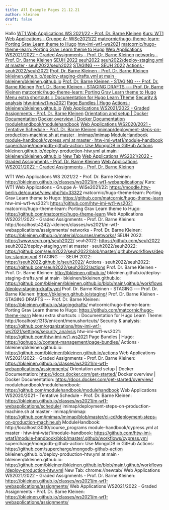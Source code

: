 ```yaml
---
title: All Example Pages 21.12.21
author: kleinen
draft: false
---
```

Hallo
[WT1 Web Applications WS 2021/22 - Prof. Dr. Barne Kleinen](https://bkleinen.github.io/classes/ws2021/m-wt1-webapplications/)
[Kurs: WT1 Web Applications - Gruppe A- WiSe2021/22](https://moodle.htw-berlin.de/course/view.php?id=33322)
[matcornic/hugo-theme-learn: Porting Grav Learn theme to Hugo](https://github.com/matcornic/hugo-theme-learn)
[htw-imi-wt1-ws2021](https://github.com/htw-imi-wt1-ws2021)
[matcornic/hugo-theme-learn: Porting Grav Learn theme to Hugo](https://github.com/matcornic/hugo-theme-learn)
[Web Applications WS2021/2022 - Graded Assignments - Prof. Dr. Barne Kleinen](http://localhost:4242/~kleinen/classes/ws2021/m-wt1-webapplications/assignments/)
[networks - Prof. Dr. Barne Kleinen](https://bkleinen.github.io/material/courses/networks/)
[SEUH 2022](https://www.seuh.org/seuh2022/)
[seuh2022](https://github.com/seuh2022)
[seuh2022/deploy-staging.yml at master · seuh2022/seuh2022](https://github.com/seuh2022/seuh2022/blob/master/.github/workflows/deploy-staging.yml)
[STAGING --- SEUH 2022](https://seuh2022.github.io/seuh2022/)
[Actions · seuh2022/seuh2022](https://github.com/seuh2022/seuh2022/actions)
[Prof. Dr. Barne Kleinen - Prof. Dr. Barne Kleinen](http://bkleinen.github.io/)
[bkleinen.github.io/deploy-staging-drafts.yml at main · bkleinen/bkleinen.github.io](https://github.com/bkleinen/bkleinen.github.io/blob/main/.github/workflows/deploy-staging-drafts.yml)
[Prof. Dr. Barne Kleinen - STAGING --- Prof. Dr. Barne Kleinen](https://bkleinen.github.io/staging/)
[Prof. Dr. Barne Kleinen - STAGING DRAFTS --- Prof. Dr. Barne Kleinen](https://bkleinen.github.io/stagingdrafts/)
[matcornic/hugo-theme-learn: Porting Grav Learn theme to Hugo](https://github.com/matcornic/hugo-theme-learn)
[Menu extra shortcuts :: Documentation for Hugo Learn Theme](http://localhost:1313/en/cont/menushortcuts/)
[Security & analysis](https://github.com/organizations/htw-imi-wt1-ws2021/settings/security_analysis)
[htw-imi-wt1-ws2021](https://github.com/htw-imi-wt1-ws2021)
[Page Bundles | Hugo](https://gohugo.io/content-management/page-bundles/)
[Actions · bkleinen/bkleinen.github.io](https://github.com/bkleinen/bkleinen.github.io/actions)
[Web Applications WS2021/2022 - Graded Assignments - Prof. Dr. Barne Kleinen](https://bkleinen.github.io/classes/ws2021/m-wt1-webapplications/assignments/)
[Orientation and setup | Docker Documentation](https://docs.docker.com/get-started/)
[Docker overview | Docker Documentation](https://docs.docker.com/get-started/overview/)
[modulehandbook/modulehandbook](https://github.com/modulehandbook/modulehandbook)
[Web Applications WS2020/2021 - Tentative Schedule - Prof. Dr. Barne Kleinen](https://bkleinen.github.io/classes/ws2021/m-wt1-webapplications/schedule/)
[imimap/deployment-steps-on-production-machine.sh at master · imimap/imimap](https://github.com/imimap/imimap/blob/master/ci-cd/deployment-steps-on-production-machine.sh)
[ModuleHandbook](http://localhost:3030/course_programs)
[module-handbook/cypress.yml at master · htw-imi-wtat1/module-handbook](https://github.com/htw-imi-wtat1/module-handbook/blob/master/.github/workflows/cypress.yml)
[supercharge/mongodb-github-action: Use MongoDB in GitHub Actions](https://github.com/supercharge/mongodb-github-action)
[bkleinen.github.io/deploy-production-htw.yml at main · bkleinen/bkleinen.github.io](https://github.com/bkleinen/bkleinen.github.io/blob/main/.github/workflows/deploy-production-htw.yml)
[New Tab](chrome://newtab/)
[Web Applications WS2021/2022 - Graded Assignments - Prof. Dr. Barne Kleinen](https://bkleinen.github.io/classes/ws2021/m-wt1-webapplications/assignments/)
[Web Applications WS2021/2022 - Graded Assignments - Prof. Dr. Barne Kleinen](https://bkleinen.github.io/classes/ws2021/m-wt1-webapplications/assignments/)



WT1 Web Applications WS 2021/22 - Prof. Dr. Barne Kleinen: https://bkleinen.github.io/classes/ws2021/m-wt1-webapplications/
Kurs: WT1 Web Applications - Gruppe A- WiSe2021/22: https://moodle.htw-berlin.de/course/view.php?id=33322
matcornic/hugo-theme-learn: Porting Grav Learn theme to Hugo: https://github.com/matcornic/hugo-theme-learn
htw-imi-wt1-ws2021: https://github.com/htw-imi-wt1-ws2021
matcornic/hugo-theme-learn: Porting Grav Learn theme to Hugo: https://github.com/matcornic/hugo-theme-learn
Web Applications WS2021/2022 - Graded Assignments - Prof. Dr. Barne Kleinen: http://localhost:4242/~kleinen/classes/ws2021/m-wt1-webapplications/assignments/
networks - Prof. Dr. Barne Kleinen: https://bkleinen.github.io/material/courses/networks/
SEUH 2022: https://www.seuh.org/seuh2022/
seuh2022: https://github.com/seuh2022
seuh2022/deploy-staging.yml at master · seuh2022/seuh2022: https://github.com/seuh2022/seuh2022/blob/master/.github/workflows/deploy-staging.yml
STAGING --- SEUH 2022: https://seuh2022.github.io/seuh2022/
Actions · seuh2022/seuh2022: https://github.com/seuh2022/seuh2022/actions
Prof. Dr. Barne Kleinen - Prof. Dr. Barne Kleinen: http://bkleinen.github.io/
bkleinen.github.io/deploy-staging-drafts.yml at main · bkleinen/bkleinen.github.io: https://github.com/bkleinen/bkleinen.github.io/blob/main/.github/workflows/deploy-staging-drafts.yml
Prof. Dr. Barne Kleinen - STAGING --- Prof. Dr. Barne Kleinen: https://bkleinen.github.io/staging/
Prof. Dr. Barne Kleinen - STAGING DRAFTS --- Prof. Dr. Barne Kleinen: https://bkleinen.github.io/stagingdrafts/
matcornic/hugo-theme-learn: Porting Grav Learn theme to Hugo: https://github.com/matcornic/hugo-theme-learn
Menu extra shortcuts :: Documentation for Hugo Learn Theme: http://localhost:1313/en/cont/menushortcuts/
Security & analysis: https://github.com/organizations/htw-imi-wt1-ws2021/settings/security_analysis
htw-imi-wt1-ws2021: https://github.com/htw-imi-wt1-ws2021
Page Bundles | Hugo: https://gohugo.io/content-management/page-bundles/
Actions · bkleinen/bkleinen.github.io: https://github.com/bkleinen/bkleinen.github.io/actions
Web Applications WS2021/2022 - Graded Assignments - Prof. Dr. Barne Kleinen: https://bkleinen.github.io/classes/ws2021/m-wt1-webapplications/assignments/
Orientation and setup | Docker Documentation: https://docs.docker.com/get-started/
Docker overview | Docker Documentation: https://docs.docker.com/get-started/overview/
modulehandbook/modulehandbook: https://github.com/modulehandbook/modulehandbook
Web Applications WS2020/2021 - Tentative Schedule - Prof. Dr. Barne Kleinen: https://bkleinen.github.io/classes/ws2021/m-wt1-webapplications/schedule/
imimap/deployment-steps-on-production-machine.sh at master · imimap/imimap: https://github.com/imimap/imimap/blob/master/ci-cd/deployment-steps-on-production-machine.sh
ModuleHandbook: http://localhost:3030/course_programs
module-handbook/cypress.yml at master · htw-imi-wtat1/module-handbook: https://github.com/htw-imi-wtat1/module-handbook/blob/master/.github/workflows/cypress.yml
supercharge/mongodb-github-action: Use MongoDB in GitHub Actions: https://github.com/supercharge/mongodb-github-action
bkleinen.github.io/deploy-production-htw.yml at main · bkleinen/bkleinen.github.io: https://github.com/bkleinen/bkleinen.github.io/blob/main/.github/workflows/deploy-production-htw.yml
New Tab: chrome://newtab/
Web Applications WS2021/2022 - Graded Assignments - Prof. Dr. Barne Kleinen: https://bkleinen.github.io/classes/ws2021/m-wt1-webapplications/assignments/
Web Applications WS2021/2022 - Graded Assignments - Prof. Dr. Barne Kleinen: https://bkleinen.github.io/classes/ws2021/m-wt1-webapplications/assignments/

